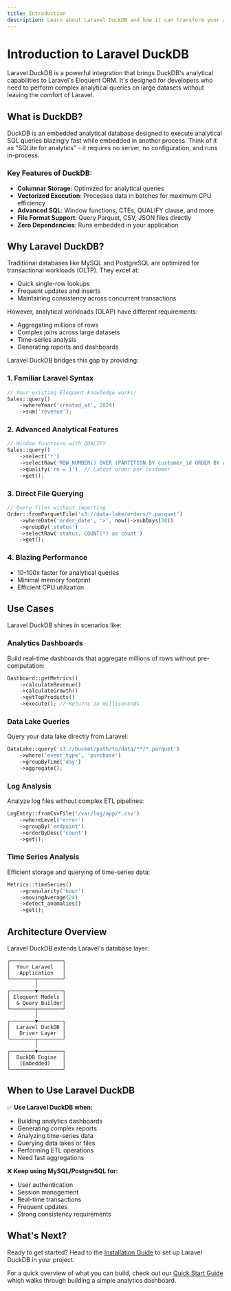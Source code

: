 ```yaml
---
title: Introduction
description: Learn about Laravel DuckDB and how it can transform your analytical workflows
---
```


# Introduction to Laravel DuckDB

Laravel DuckDB is a powerful integration that brings DuckDB's analytical capabilities to Laravel's Eloquent ORM. It's designed for developers who need to perform complex analytical queries on large datasets without leaving the comfort of Laravel.

## What is DuckDB?

DuckDB is an embedded analytical database designed to execute analytical SQL queries blazingly fast while embedded in another process. Think of it as "SQLite for analytics" - it requires no server, no configuration, and runs in-process.

### Key Features of DuckDB:
- **Columnar Storage**: Optimized for analytical queries
- **Vectorized Execution**: Processes data in batches for maximum CPU efficiency
- **Advanced SQL**: Window functions, CTEs, QUALIFY clause, and more
- **File Format Support**: Query Parquet, CSV, JSON files directly
- **Zero Dependencies**: Runs embedded in your application

## Why Laravel DuckDB?

Traditional databases like MySQL and PostgreSQL are optimized for transactional workloads (OLTP). They excel at:
- Quick single-row lookups
- Frequent updates and inserts
- Maintaining consistency across concurrent transactions

However, analytical workloads (OLAP) have different requirements:
- Aggregating millions of rows
- Complex joins across large datasets
- Time-series analysis
- Generating reports and dashboards

Laravel DuckDB bridges this gap by providing:

### 1. **Familiar Laravel Syntax**
```php
// Your existing Eloquent knowledge works!
Sales::query()
    ->whereYear('created_at', 2024)
    ->sum('revenue');
```

### 2. **Advanced Analytical Features**
```php
// Window functions with QUALIFY
Sales::query()
    ->select('*')
    ->selectRaw('ROW_NUMBER() OVER (PARTITION BY customer_id ORDER BY created_at DESC) as rn')
    ->qualify('rn = 1')  // Latest order per customer
    ->get();
```

### 3. **Direct File Querying**
```php
// Query files without importing
Order::fromParquetFile('s3://data-lake/orders/*.parquet')
    ->whereDate('order_date', '>', now()->subDays(30))
    ->groupBy('status')
    ->selectRaw('status, COUNT(*) as count')
    ->get();
```

### 4. **Blazing Performance**
- 10-100x faster for analytical queries
- Minimal memory footprint
- Efficient CPU utilization

## Use Cases

Laravel DuckDB shines in scenarios like:

### Analytics Dashboards
Build real-time dashboards that aggregate millions of rows without pre-computation:
```php
Dashboard::getMetrics()
    ->calculateRevenue()
    ->calculateGrowth()
    ->getTopProducts()
    ->execute(); // Returns in milliseconds
```

### Data Lake Queries
Query your data lake directly from Laravel:
```php
DataLake::query('s3://bucket/path/to/data/**/*.parquet')
    ->where('event_type', 'purchase')
    ->groupByTime('day')
    ->aggregate();
```

### Log Analysis
Analyze log files without complex ETL pipelines:
```php
LogEntry::fromCsvFile('/var/log/app/*.csv')
    ->whereLevel('error')
    ->groupBy('endpoint')
    ->orderByDesc('count')
    ->get();
```

### Time Series Analysis
Efficient storage and querying of time-series data:
```php
Metrics::timeSeries()
    ->granularity('hour')
    ->movingAverage(24)
    ->detect_anomalies()
    ->get();
```

## Architecture Overview

Laravel DuckDB extends Laravel's database layer:

```
┌─────────────────┐
│  Your Laravel   │
│   Application   │
└────────┬────────┘
         │
┌────────▼────────┐
│ Eloquent Models │
│  & Query Builder│
└────────┬────────┘
         │
┌────────▼────────┐
│  Laravel DuckDB │
│   Driver Layer  │
└────────┬────────┘
         │
┌────────▼────────┐
│  DuckDB Engine  │
│   (Embedded)    │
└─────────────────┘
```

## When to Use Laravel DuckDB

✅ **Use Laravel DuckDB when:**
- Building analytics dashboards
- Generating complex reports
- Analyzing time-series data
- Querying data lakes or files
- Performing ETL operations
- Need fast aggregations

❌ **Keep using MySQL/PostgreSQL for:**
- User authentication
- Session management
- Real-time transactions
- Frequent updates
- Strong consistency requirements

## What's Next?

Ready to get started? Head to the [Installation Guide](/getting-started/installation/) to set up Laravel DuckDB in your project.

For a quick overview of what you can build, check out our [Quick Start Guide](/getting-started/quick-start/) which walks through building a simple analytics dashboard.